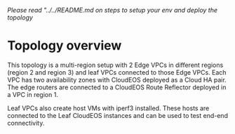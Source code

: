 
*Please read "../../README.md on steps to setup your env and deploy the topology*

# Topology overview

This topology is a multi-region setup with 2 Edge VPCs in different regions (region 2 and region 3) and leaf VPCs connected to those Edge VPCs. Each VPC has two availability zones with CloudEOS deployed as a Cloud HA pair. The edge routers are connected to a CloudEOS Route Reflector deployed in a VPC in region 1. 

Leaf VPCs also create host VMs with iperf3 installed. These hosts are connected to the Leaf CloudEOS instances and can be used to test end-end connectivity.
